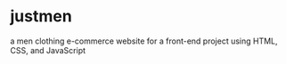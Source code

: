 # justmen
a men clothing e-commerce website for a front-end project using HTML, CSS, and JavaScript
